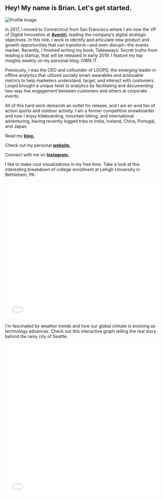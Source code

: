 ## **Hey! My name is Brian. Let's get started.**

![Profile Image](https://photos.google.com/share/AF1QipNMZfGOWhDoOYV6kBxBvcy9jF-NwLCjVHdZmaazAeG2Tko4YMuOG76qRSU63HD-aQ?key=Z20yNEtpaUh0VGJCOWU5UDBfY1ZuWjdQNFdvQU1n)

In 2017, I moved to Connecticut from San Francisco where I am now the VP of Digital Innovation at [**Aventri**](https://www.aventri.com), leading the company’s digital strategic objectives. In this role, I work to identify and articulate new product and growth opportunities that can transform—and even disrupt—the events market. Recently, I finished writing my book, Takeaways: Secret truths from leading a startup, that will be released in early 2019. I feature my top insights weekly on my personal blog: OWN IT.

Previously, I was the CEO and cofounder of LOOPD, the emerging leader in offline analytics that utilized socially smart wearables and actionable metrics to help marketers understand, target, and interact with customers. Loopd brought a unique twist to analytics by facilitating and documenting two-way live engagement between customers and others at corporate events. 

All of this hard work demands an outlet for release, and I am an avid fan of action sports and outdoor activity. I am a former competitive snowboarder and now I enjoy kiteboarding, mountain biking, and international adventuring, having recently logged trips to India, Iceland, China, Portugal, and Japan. 

Read my [**blog.**](https://www.medium.com/own-it)

Check out my personal [**website.**](http://brianmfriedman.com/)

Connect with me on [**Instagram.**](https://www.instagram.com/brianmfriedman/)

I like to make cool visualizations in my free time. Take a look at this interesting breakdown of college enrollment at Lehigh University in Bethlehem, PA.

<iframe title="Chart: 2017 Lehigh University Enrollment " aria-describedby="This pie chart shows the percentage of undergraduates enrollment for the four largest colleges in 2017 at Lehigh University. The school of Engineering and Applied  Sciences has the largest student body." id="datawrapper-chart-H0GjJ" src="//datawrapper.dwcdn.net/H0GjJ/1/" scrolling="no" frameborder="0" style="width: 0; min-width: 100% !important;" height="450"></iframe><script type="text/javascript">!function(){"use strict";window.addEventListener("message",function(a){if(void 0!==a.data["datawrapper-height"])for(var t in a.data["datawrapper-height"]){var e=document.getElementById("datawrapper-chart-"+t);e&&(e.style.height=a.data["datawrapper-height"][t]+"px")}})}();</script>

I'm fascinated by weather trends and how our global climate is evolving as technology advances. Check out this interactive graph telling the real story behind the rainy city of Seattle.

<iframe title="Chart: Rain Accumulations in Seattle Since 2002" aria-describedby="This graph shows the monthly accumulations collected by 19 rain gauges located throughout the city limits of Seattle. " id="datawrapper-chart-3hd7r" src="//datawrapper.dwcdn.net/3hd7r/1/" scrolling="no" frameborder="0" style="width: 0; min-width: 100% !important;" height="500"></iframe><script type="text/javascript">!function(){"use strict";window.addEventListener("message",function(a){if(void 0!==a.data["datawrapper-height"])for(var t in a.data["datawrapper-height"]){var e=document.getElementById("datawrapper-chart-"+t);e&&(e.style.height=a.data["datawrapper-height"][t]+"px")}})}();</script>
